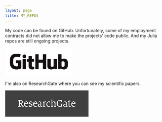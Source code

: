```yaml
---
layout: page
title: MY_REPOS
---
```


My code can be found on GitHub. Unfortunately, some of my employment contracts did not allow me to make the projects' code public. And my Julia repos are still ongoing projects.

[![My GitHub repo](/public/GitHub_Logo.png)](https://github.com/pbentkowski)


I'm also on ResearchGate where you can see my scientific papers.

[![My ResearchGate repo](/public/ResearchGate_Logo.png)](https://www.researchgate.net/profile/Piotr_Bentkowski)